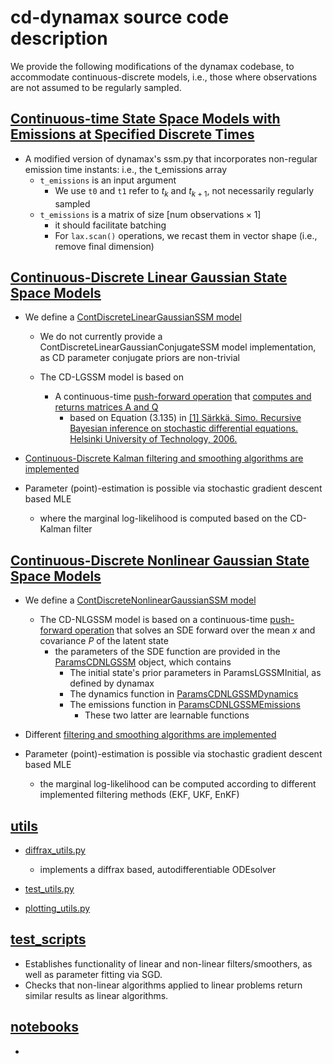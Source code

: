 # cd-dynamax source code description

We provide the following modifications of the dynamax codebase, to accommodate continuous-discrete models, i.e., those where observations are not assumed to be regularly sampled.

## [Continuous-time State Space Models with Emissions at Specified Discrete Times](./ssm_temissions.py)

- A modified version of dynamax's ssm.py that incorporates non-regular emission time instants: i.e., the t_emissions array
    - `t_emissions` is an input argument
        - We use `t0` and `t1` refer to $t_k$ and $t_{k+1}$, not necessarily regularly sampled
    - `t_emissions` is a matrix of size $[\textrm{num observations} \times 1]$
        - it should facilitate batching
        - For `lax.scan()` operations, we recast them in vector shape (i.e., remove final dimension)
  
## [Continuous-Discrete Linear Gaussian State Space Models](./continuous_discrete_linear_gaussian_ssm)

- We define a [ContDiscreteLinearGaussianSSM model](./continuous_discrete_linear_gaussian_ssm/models.py#L39)
    - We do not currently provide a ContDiscreteLinearGaussianConjugateSSM model implementation, as CD parameter conjugate priors are non-trivial
    
    - The CD-LGSSM model is based on
        - A continuous-time [push-forward operation](./continuous_discrete_linear_gaussian_ssm/inference.py#L77) that [computes and returns matrices A and Q](./continuous_discrete_linear_gaussian_ssm/models.py#L213)
            - based on Equation (3.135) in [[1] Särkkä, Simo. Recursive Bayesian inference on stochastic differential equations. Helsinki University of Technology, 2006.](https://aaltodoc.aalto.fi/items/cc45c44e-ff66-4907-bfff-03293391fe1d)
    
- [Continuous-Discrete Kalman filtering and smoothing algorithms are implemented](./continuous_discrete_linear_gaussian_ssm/README.md)

- Parameter (point)-estimation is possible via stochastic gradient descent based MLE  
    - where the marginal log-likelihood is computed based on the CD-Kalman filter

## [Continuous-Discrete Nonlinear Gaussian State Space Models](./continuous_discrete_nonlinear_gaussian_ssm)

- We define a [ContDiscreteNonlinearGaussianSSM model](./continuous_discrete_nonlinear_gaussian_ssm/models.py#L112)
    
    - The CD-NLGSSM model is based on a continuous-time [push-forward operation](./continuous_discrete_nonlinear_gaussian_ssm/models.py#L50) that solves an SDE forward over the mean $x$ and covariance $P$ of the latent state
        - the parameters of the SDE function are provided in the [ParamsCDNLGSSM](./continuous_discrete_nonlinear_gaussian_ssm/cdnlgssm_utils.py#L161) object, which contains
            - The initial state's prior parameters in ParamsLGSSMInitial, as defined by dynamax
            - The dynamics function in [ParamsCDNLGSSMDynamics](./continuous_discrete_nonlinear_gaussian_ssm/cdnlgssm_utils.py#L58)
            - The emissions function in [ParamsCDNLGSSMEmissions](./continuous_discrete_nonlinear_gaussian_ssm/cdnlgssm_utils.py#L133)
                - These two latter are learnable functions            
    
- Different [filtering and smoothing algorithms are implemented](./continuous_discrete_nonlinear_gaussian_ssm/README.md)

- Parameter (point)-estimation is possible via stochastic gradient descent based MLE
    - the marginal log-likelihood can be computed according to different implemented filtering methods (EKF, UKF, EnKF)

## [utils](./utils)

- [diffrax_utils.py](./utils/diffrax_utils.py)
    - implements a diffrax based, autodifferentiable ODEsolver
    
- [test_utils.py](./utils/test_utils.py)

- [plotting_utils.py](./utils/plotting_utils.py)

## [test_scripts](./test_scripts)

- Establishes functionality of linear and non-linear filters/smoothers, as well as parameter fitting via SGD.
- Checks that non-linear algorithms applied to linear problems return similar results as linear algorithms.

## [notebooks](./notebooks)

- 
